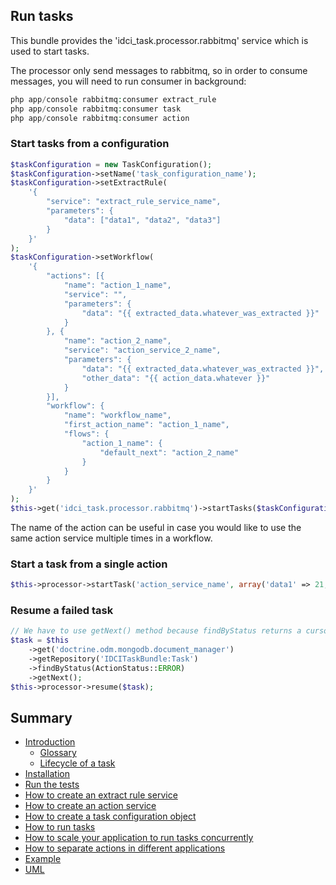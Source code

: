 Run tasks
---------

This bundle provides the 'idci_task.processor.rabbitmq' service which is used to start tasks.

The processor only send messages to rabbitmq, so in order to consume messages, you will need to run consumer in background:

```php
php app/console rabbitmq:consumer extract_rule
php app/console rabbitmq:consumer task
php app/console rabbitmq:consumer action
```

### Start tasks from a configuration

```php
$taskConfiguration = new TaskConfiguration();
$taskConfiguration->setName('task_configuration_name');
$taskConfiguration->setExtractRule(
    '{
        "service": "extract_rule_service_name",
        "parameters": {
            "data": ["data1", "data2", "data3"]
        }
    }'
);
$taskConfiguration->setWorkflow(
    '{
        "actions": [{
            "name": "action_1_name",
            "service": "",
            "parameters": {
                "data": "{{ extracted_data.whatever_was_extracted }}"
            }
        }, {
            "name": "action_2_name",
            "service": "action_service_2_name",
            "parameters": {
                "data": "{{ extracted_data.whatever_was_extracted }}",
                "other_data": "{{ action_data.whatever }}"
            }
        }],
        "workflow": {
            "name": "workflow_name",
            "first_action_name": "action_1_name",
            "flows": {
                "action_1_name": {
                    "default_next": "action_2_name"
                }
            }
        }
    }'
);
$this->get('idci_task.processor.rabbitmq')->startTasks($taskConfiguration);
```

The name of the action can be useful in case you would like to use the same action service multiple times in a workflow.

### Start a task from a single action

```php
$this->processor->startTask('action_service_name', array('data1' => 21, 'data2' => 'fake_data'));
```

### Resume a failed task

```php
// We have to use getNext() method because findByStatus returns a cursor.
$task = $this
    ->get('doctrine.odm.mongodb.document_manager')
    ->getRepository('IDCITaskBundle:Task')
    ->findByStatus(ActionStatus::ERROR)
    ->getNext();
$this->processor->resume($task);
```

Summary
-------

- [Introduction](../../README.md#introduction)
    - [Glossary](../../README.md#glossary)
    - [Lifecycle of a task](../../README.md#lifecycle-of-a-task)
- [Installation](../../README.md#installation)
- [Run the tests](../../README.md#run-the-tests)
- [How to create an extract rule service](how_to_create_extract_rule_service.md)
- [How to create an action service](how_to_create_action_service.md)
- [How to create a task configuration object](how_to_create_task_configuration_object.md)
- [How to run tasks](how_to_run_tasks.md)
- [How to scale your application to run tasks concurrently](scalability.md)
- [How to separate actions in different applications](routing.md)
- [Example](example.md)
- [UML](uml.md)
